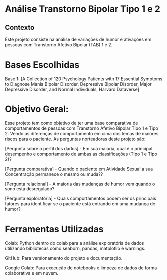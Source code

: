 # Análise Transtorno Bipolar Tipo 1 e 2

## Contexto
Este projeto consiste na análise de variações de humor e ativações em pessoas com Transtorno Afetivo Bipolar (TAB) 1 e 2.

# Bases Escolhidas
 Base 1: [A Collection of 120 Psychology Patients with 17 Essential Symptoms to Diagnose Mania Bipolar Disorder, Depressive Bipolar Disorder, Major Depressive Disorder, and Normal Individuals, Harvard Dataverse]

# Objetivo Geral:
Esse projeto tem como objetivo de ter uma base comparativa de comportamentos de pessoas com Transtorno Afetivo Bipolar Tipo 1 e Tipo 2. Vendo as diferenças de comportamento em cima dos temas de maiores riscos para o paciente.
As perguntas norteadoras deste projeto são:

[Pergunta sobre o perfil dos dados] - Em sua maioria, qual é o principal desempenho e comportamento de ambas as classificações (Tipo 1 e Tipo 2)?

[Pergunta comparativa] - Quando o paciente em Atividade Sexual a sua Concentração permanece o mesmo ou muda??

[Pergunta relacional] - A maioria das mudanças de humor vem quando o sono está desregulado?

[Pergunta exploratória] - Quais comportamentos podem ser os principais fatores para identificar se o paciente está entrando em uma mudança de humor?

# Ferramentas Utilizadas
Colab: Python dentro do colab para a análise exploratória de dados utilizando bibliotecas como seaborn, pandas, matplotlib e warnings.

GitHub: Para versionamento do projeto e documentação.

Google Colab: Para execução de notebooks e limpeza de dados de forma colaborativa e em nuvem.
